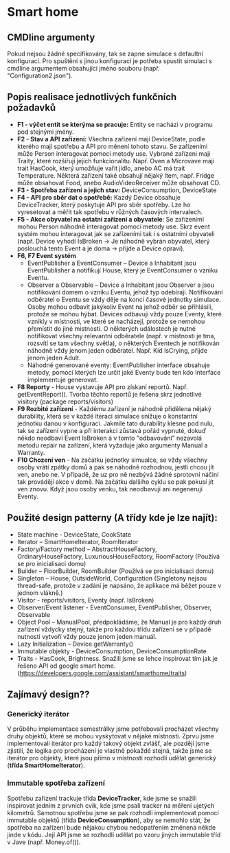 # Smart home
## CMDline argumenty
Pokud nejsou žádné specifikovány, tak se zapne simulace s defaultní konfigurací. Pro spuštění s jinou konfigurací je potřeba spustit simulaci s cmdline argumentem obsahující jméno souboru (např. "Configuration2.json").
## Popis realisace jednotlivých funkčních požadavků
- **F1 - výčet entit se kterýma se pracuje:** Entity se nacházi v programu pod stejnými jmény.
- **F2 - Stav a API zařízení:** Všechna zařízení mají DeviceState, podle kterého mají spotřebu a API pro měnení tohoto stavu. Se zařízeními může Person interagovat pomocí metody use. Vybrané zařízeni maji Traity, které rozšiřují jejich funkcionalitu. Např. Oven a Microvave maji trait HasCook, který umožňuje vařit jídlo, anebo AC má trait Temperature. Některá zařízení také obsahují nějaký Item, např. Fridge může obsahovat Food, anebo AudioVideoReceiver může obsahovat CD.
- **F3 - Spotřeba zařízení a jejich stav:** DeviceConsumption, DeviceState
- **F4 - API pro sběr dat o spotřebě:** Kazdý Device obsahuje DeviceTracker, který poskytuje API pro sběr spotřeby. Lze ho vyresetovat a měřit tak spotřebu v růžných časových intervalech.
- **F5 - Akce obyvatel na ostatní zařízení a obyvatele**: Se zařízeními mohou Person náhodně interagovat pomocí metody use. Skrz event systém mohou interagovat jak se zařízeními tak i s ostatními obyvateli (např. Device vyhodí IsBroken -> Je náhodně vybrán obyvatel, který poslouchá tento Event a je doma -> přijde a Device opraví). 
- **F6, F7 Event systém**
   - EventPublisher a EventConsumer – Device a Inhabitant jsou EventPublisher a notifikují House, který je EventConsumer o vzniku Eventu.
   - Observer a Observable – Device a Inhabitant jsou Observer a jsou notifikování domem o vzniku Eventu, jehož typ odebírají. Notifikování odběratel o Eventu se vždy děje na konci časové jednotky simulace. Osoby mohou odbavit jakýkoliv Event na jehož odběr se přihlásili, protože se mohou hýbat. Devices odbavují vždy pouze Eventy, které vznikly v místnosti, ve které se nacházejí, protože se nemohou přemístit do jiné mistnosti. O některých událostech je nutné notifikovat všechny relevantní odběratele (např. v místnosti je tma, rozsvítí se tam všechny světla), o některých Eventech je notifikován náhodně vždy jenom jeden odběratel. Např. Kid IsCrying, přijde jenom jeden Adult.
   - Náhodně generované eventy: EventPublisher interface obsahuje metody, pomocí kterých lze určit jaké Eventy bude ten kdo Interface implementuje generovat. 
- **F8 Reporty** - House vystavuje API pro získaní reportů. Např. getEventReport(). Tvorba těchto reportů je řešena skrz jednotlivé visitory (package reports/visitors)
- **F9 Rozbité zařízení** - Každému zařízení je náhodně přidělena nějaký durability, která se v každé iteraci simulace snižuje o konstantní jednotku danou v konfiguraci. Jakmile tato durability klesne pod nulu, tak se zařízení vypne a při interakci zůstavá pořád vypnuté, dokuď někdo neodbaví Event IsBroken a v tomto "odbavování" nezavolá metodu repair na zařízení, která vyžaduje jako argumenty Manual a Warranty.
- **F10 Chození ven** - Na začátku jednotky simualce, se vždy všechny osoby vrátí zpátky domů a pak se náhodně rozhodnou, jestli chcou jít ven, anebo ne. V případě, že uz pro ně nezbývá žádné sprotovní náčiní tak provádějí akce v domě. Na začátku dalšího cyklu se pak pokusí jít ven znovu. Když jsou osoby venku, tak neodbavují ani negenerují Eventy.


## Použité design patterny (A třídy kde je lze najít):
- State machine - DeviceState, CookState
- Iterator – SmartHomeIterator, RoomIterator
- Factory/Factory method – AbstractHouseFactory, OrdinaryHouseFactory, LuxuriousHouseFactory, RoomFactory (Používá se pro inicialisaci domu)
- Builder – FloorBuilder, RoomBuilder (Používá se pro inicialisaci domu)
- Singleton – House, OutsideWorld, Configuration (Singletony nejsou thread-safe, protože v zadání je napsáno, že aplikace má běžet pouze v jednom vlákně.)
- Visitor - reports/visitors, Eventy (např. IsBroken)
- Observer/Event listener - EventConsumer, EventPublisher, Observer, Observable
- Object Pool – ManualPool, předpokládáme, že Manual je pro každý druh zařízení vždycky stejný, takže pro každou třídu zařízení se v případě nutnosti vytvoří vždy pouze jenom jeden manuál.
- Lazy Initialization – Device.getWarranty()
- Immutable objekty - DeviceConsumption, DeviceConsumptionRate
- Traits - HasCook, Brightness. Snažili jsme se lehce inspirovat tím jak je řešeno API od google smart home. (https://developers.google.com/assistant/smarthome/traits)

## Zajímavý design??
### Generický iterátor
V průběhu implementace semestrálky jsme potřebovali procházet všechny druhy objektů, které se mohou vyskytovat v nějaké místnosti. Zprvu jsme implementovali iterátor pro každý takový objekt zvlášť, ale později jsme zjistili, že logika pro procházení je vlastně pokaždé stejná, takže jsme se iterátor pro objekty, které jsou přímo v místnosti rozhodli udělat generický (**třída SmartHomeIterator**). 

### Immutable spotřeba zařízení
Spotřebu zařízení trackuje třída **DeviceTracker**, kde jsme se snažili inspirovat jedním z prvních cvik, kde jsme psali tracker na měření ujetých kilometrů. Samotnou spotřebu jsme se pak rozhodli implementovat pomocí immutable objektů (třída **DeviceConsumption**), aby se nemohlo stát, že spotřeba na zařízení bude nějakou chybou nedopatřením změnena někde jinde v kódu. Její API jsme se rozhodli udělat po vzoru jiných immutable tříd v Jave (např. Money.of()).

